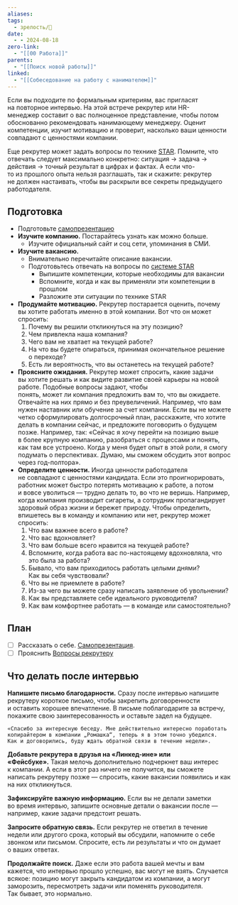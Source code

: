 ```yaml
---
aliases: 
tags:
  - зрелость/🌱
date:
  - - 2024-08-18
zero-link:
  - "[[00 Работа]]"
parents:
  - "[[Поиск новой работы]]"
linked:
  - "[[Собеседование на работу с нанимателем]]"
---
```

Если вы подходите по формальным критериям, вас пригласят на повторное интервью. На этой встрече рекрутер или HR-менеджер составит о вас полноценное представление, чтобы потом обоснованно рекомендовать нанимающему менеджеру. Оценит компетенции, изучит мотивацию и проверит, насколько ваши ценности совпадают с ценностями компании.

Еще рекрутер может задать вопросы по технике [STAR](Система%20STAR.md). Помните, что отвечать следует максимально конкретно: ситуация → задача → действия → точный результат в цифрах и фактах. А если что-то из прошлого опыта нельзя разглашать, так и скажите: рекрутер не должен настаивать, чтобы вы раскрыли все секреты предыдущего работодателя.

## Подготовка
- Подготовьте [самопрезентацию](Самопрезентация.md)
- **Изучите компанию.** Постарайтесь узнать как можно больше.
	- Изучите официальный сайт и соц сети, упоминания в СМИ.
- **Изучите вакансию.**
	- Внимательно перечитайте описание вакансии.
	- Подготовьтесь отвечать на вопросы по [системе STAR](Система%20STAR.md)
		- Выпишите компетенции, которые необходимы для вакансии
		- Вспомните, когда и как вы применяли эти компетенции в прошлом
		- Разложите эти ситуации по технике STAR
- **Продумайте мотивацию.** Рекрутер постарается оценить, почему вы хотите работать именно в этой компании. Вот что он может спросить:
	1. Почему вы решили откликнуться на эту позицию?
	2. Чем привлекла наша компания?
	3. Чего вам не хватает на текущей работе?
	4. На что вы будете опираться, принимая окончательное решение о переходе?
	5. Есть ли вероятность, что вы останетесь на текущей работе?
-  **Проясните ожидания.** Рекрутер может спросить, какие задачи вы хотите решать и как видите развитие своей карьеры на новой работе. Подобные вопросы задают, чтобы понять, может ли компания предложить вам то, что вы ожидаете. Отвечайте на них прямо и без преувеличений. Например, что вам нужен наставник или обучение за счет компании. Если вы не можете четко сформулировать долгосрочный план, расскажите, что хотите делать в компании сейчас, и предложите поговорить о будущем позже. Например, так: «Сейчас я хочу перейти на позицию выше в более крупную компанию, разобраться с процессами и понять, как там все устроено. Когда у меня будет опыт в этой роли, я смогу подумать о перспективах. Думаю, мы сможем обсудить этот вопрос через год-полтора».
- **Определите ценности.** Иногда ценности работодателя не совпадают с ценностями кандидата. Если это проигнорировать, работник может быстро потерять мотивацию к работе, а потом и вовсе уволиться — трудно делать то, во что не веришь. Например, когда компания производит сигареты, а сотрудник пропагандирует здоровый образ жизни и бережет природу. Чтобы определить, впишетесь вы в команду и компанию или нет, рекрутер может спросить:
	1. Что вам важнее всего в работе?
	2. Что вас вдохновляет?
	3. Что вам больше всего нравится на текущей работе?
	4. Вспомните, когда работа вас по-настоящему вдохновляла, что это была за работа?
	5. Бывало, что вам приходилось работать целыми днями? Как вы себя чувствовали?
	6. Что вы не приемлете в работе?
	7. Из-за чего вы можете сразу написать заявление об увольнении?
	8. Как вы представляете себе идеального руководителя?
	9. Как вам комфортнее работать — в команде или самостоятельно?

## План
- [ ] Рассказать о себе. [Самопрезентация](Самопрезентация.md).
- [ ] Прояснить [Вопросы рекрутеру](Вопросы%20работодателю.md#Вопросы%20рекрутеру)
## Что делать после интервью
**Напишите письмо благодарности.** Сразу после интервью напишите рекрутеру короткое письмо, чтобы закрепить договоренности и оставить хорошее впечатление. В письме поблагодарите за встречу, покажите свою заинтересованность и оставьте задел на будущее.

```
«Спасибо за интересную беседу. Мне действительно интересно поработать копирайтером в компании „Ромашка“, теперь я в этом точно убедился. Как и договорились, буду ждать обратной связи в течение недели».
```

**Добавьте рекрутера в друзья на «Линкед-ине» или «Фейсбуке».** Такая мелочь дополнительно подчеркнет ваш интерес к компании. А если в этот раз ничего не получится, вы сможете написать рекрутеру позже — спросить, какие вакансии появились и как на них откликнуться.

**Зафиксируйте важную информацию.** Если вы не делали заметки во время интервью, запишите основные детали о вакансии после — например, какие задачи предстоит решать.

**Запросите обратную связь.** Если рекрутер не ответил в течение недели или другого срока, который вы обсудили, напомните о себе звонком или письмом. Спросите, есть ли результаты и что он думает о ваших ответах.

**Продолжайте поиск.** Даже если это работа вашей мечты и вам кажется, что интервью прошло успешно, вас могут не взять. Случается всякое: позицию могут закрыть кандидатом из компании, а могут заморозить, пересмотреть задачи или поменять руководителя. Так бывает, это нормально.